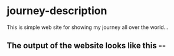 # journey-description
This is simple web site for showing my journey all over the world...

## The output of the website looks like this --


